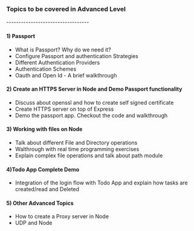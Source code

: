 <h3>Topics to be covered in Advanced Level</h3>
----------------------------------
<h4>1) Passport</h4>
<ul>
 <li> What is Passport? Why do we need it?</li>
 <li> Configure Passport and authentication Strategies</li>
 <li> Different Authentication Providers</li>
 <li> Authentication Schemes</li>
 <li> Oauth and Open Id - A brief walkthrough</li>
</ul>

<h4>2) Create an HTTPS Server in Node and Demo Passport functionality</h4>
<ul>
<li> Discuss about openssl and how to create self signed certificate</li>
<li> Create HTTPS server on top of Express</li>
<li> Demo the passport app. Checkout the code and walkthrough</li>
</ul> 

<h4>3) Working with files on Node</h4>
<ul>
 <li> Talk about different File and Directory operations</li> 
 <li> Walthrough with real time programming exercises</li>
 <li> Explain complex file operations and talk about path module</li>
</ul>

<h4>4)Todo App Complete Demo</h4>
<ul>
 <li> Integration of the login flow with Todo App and explain how tasks are created/read and Deleted</li>
</ul>
  
<h4>5) Other Advanced Topics</h4>
<ul>
 <li> How to create a Proxy server in Node</li>
 <li> UDP and Node</li>
</ul>
